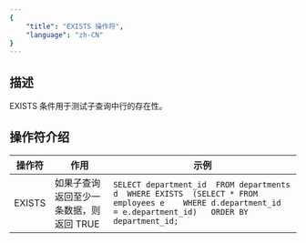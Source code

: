 ```yaml
---
{
    "title": "EXISTS 操作符",
    "language": "zh-CN"
}
---
```


## 描述

EXISTS 条件用于测试子查询中行的存在性。

## 操作符介绍

| 操作符 | 作用                                    | 示例                                                         |
| ------ | --------------------------------------- | ------------------------------------------------------------ |
| EXISTS | 如果子查询返回至少一条数据，则返回 TRUE | `SELECT department_id  FROM departments d  WHERE EXISTS  (SELECT * FROM employees e    WHERE d.department_id    = e.department_id)   ORDER BY department_id;` |